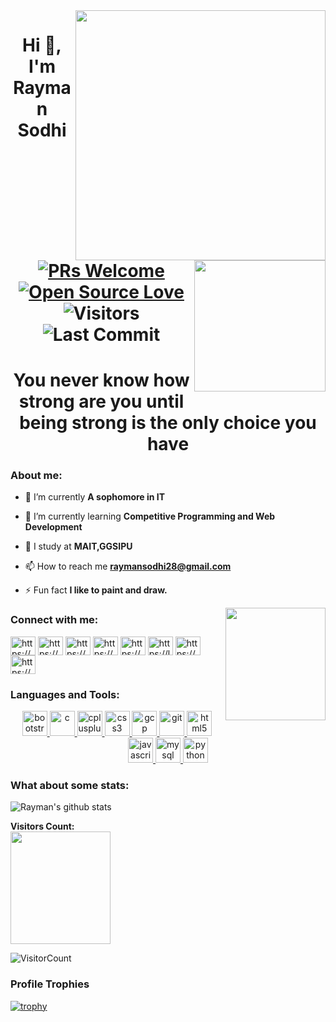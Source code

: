 <img align="right" alt="" width="400" src="">
<img align="right" src="https://raw.githubusercontent.com/akshitagupta15june/akshitagupta15june/master/200w.webp" width="210px" style="max-width:100%;">
<h1 align="center">Hi 👋, I'm Rayman Sodhi

[![PRs Welcome](https://img.shields.io/badge/PRs-welcome-brightgreen.svg?style=flat&logo=github)](https://github.com/Rayman-Sodhi)
[![Open Source Love](https://badges.frapsoft.com/os/v2/open-source.svg?v=103)](https://github.com/Rayman-Sodhi)
<img alt="Visitors" src="https://komarev.com/ghpvc/?username=Rayman-Sodhi&style=flat&labelColor=black&logo=github&label=PROFILE+VIEWS&color=29bf12"/>
<img alt="Last Commit" src="https://img.shields.io/github/last-commit/Rayman-Sodhi/Rayman-Sodhi?logo=markdown&label=LAST+UPDATE&color=29bf12&style=flat">
</h1>
<h1 align="center">You never know how strong are you until being strong is the only choice you have</h1>


<h3 align="left">About me:</h3>

- 🔭 I’m currently **A sophomore in IT**

- 🌱 I’m currently learning **Competitive Programming and Web Development**

- 👯 I study at **MAIT,GGSIPU**

- 📫 How to reach me **raymansodhi28@gmail.com**

- ⚡ Fun fact **I like to paint and draw.**

<img align="right" height="180" width="160" src="https://github.com/akshitagupta15june/akshitagupta15june/raw/master/meditation.gif" style="max-width:100%;">

<h3 align="left">Connect with me:</h3>
<p align="left">
<a href="https://www.linkedin.com/in/rayman-kour-sodhi-997b651a3/" target="blank"><img align="center" src="https://cdn.jsdelivr.net/npm/simple-icons@3.0.1/icons/linkedin.svg" alt="https://www.linkedin.com/in/rayman-kour-sodhi-997b651a3/" height="30" width="40" /></a>
<a href="https://fb.com/raymankour.sodhi" target="blank"><img align="center" src="https://cdn.jsdelivr.net/npm/simple-icons@3.0.1/icons/facebook.svg" alt="https://www.facebook.com/raymankour.sodhi" height="30" width="40" /></a>
<a href="https://instagram.com/rayman_sodhi_/" target="blank"><img align="center" src="https://cdn.jsdelivr.net/npm/simple-icons@3.0.1/icons/instagram.svg" alt="https://www.instagram.com/rayman_sodhi_/" height="30" width="40" /></a>
<a href="https://www.codechef.com/users/rayman_123" target="blank"><img align="center" src="https://cdn.jsdelivr.net/npm/simple-icons@3.1.0/icons/codechef.svg" alt="https://www.codechef.com/users/rayman_123" height="30" width="40" /></a>
<a href="https://www.hackerrank.com/https:/qaursodhi" target="blank"><img align="center" src="https://cdn.jsdelivr.net/npm/simple-icons@3.0.1/icons/hackerrank.svg" alt="https://www.hackerrank.com/qaursodhi" height="30" width="40" /></a>
<a href="https://www.leetcode.com/raymansodhi/" target="blank"><img align="center" src="https://cdn.jsdelivr.net/npm/simple-icons@3.0.1/icons/leetcode.svg" alt="https://leetcode.com/raymansodhi/" height="30" width="40" /></a>
<a href="https://www.hackerearth.com/@raymansodhi28" target="blank"><img align="center" src="https://cdn.jsdelivr.net/npm/simple-icons@3.0.1/icons/hackerearth.svg" alt="https://www.hackerearth.com/@raymansodhi28" height="30" width="40" /></a>
<a href="https://auth.geeksforgeeks.org/user/rayman-kour-sodhi-997b651a3/" target="blank"><img align="center" src="https://cdn.jsdelivr.net/npm/simple-icons@3.0.1/icons/geeksforgeeks.svg" alt="https://www.linkedin.com/in/rayman-kour-sodhi-997b651a3/" height="30" width="40" /></a>
</p>

<h3 align="left">Languages and Tools:</h3>
<p align="center"> <a href="https://getbootstrap.com" target="_blank"> <img src="https://devicons.github.io/devicon/devicon.git/icons/bootstrap/bootstrap-plain.svg" alt="bootstrap" width="40" height="40"/> </a> <a href="https://www.cprogramming.com/" target="_blank"> <img src="https://devicons.github.io/devicon/devicon.git/icons/c/c-original.svg" alt="c" width="40" height="40"/> </a> <a href="https://www.w3schools.com/cpp/" target="_blank"> <img src="https://devicons.github.io/devicon/devicon.git/icons/cplusplus/cplusplus-original.svg" alt="cplusplus" width="40" height="40"/> </a> <a href="https://www.w3schools.com/css/" target="_blank"> <img src="https://devicons.github.io/devicon/devicon.git/icons/css3/css3-original-wordmark.svg" alt="css3" width="40" height="40"/> </a> <a href="https://cloud.google.com" target="_blank"> <img src="https://www.vectorlogo.zone/logos/google_cloud/google_cloud-icon.svg" alt="gcp" width="40" height="40"/> </a> <a href="https://git-scm.com/" target="_blank"> <img src="https://www.vectorlogo.zone/logos/git-scm/git-scm-icon.svg" alt="git" width="40" height="40"/> </a> <a href="https://www.w3.org/html/" target="_blank"> <img src="https://devicons.github.io/devicon/devicon.git/icons/html5/html5-original-wordmark.svg" alt="html5" width="40" height="40"/> </a> <a href="https://developer.mozilla.org/en-US/docs/Web/JavaScript" target="_blank"> <img src="https://devicons.github.io/devicon/devicon.git/icons/javascript/javascript-original.svg" alt="javascript" width="40" height="40"/> </a> <a href="https://www.mysql.com/" target="_blank"> <img src="https://devicons.github.io/devicon/devicon.git/icons/mysql/mysql-original-wordmark.svg" alt="mysql" width="40" height="40"/> </a> <a href="https://www.python.org" target="_blank"> <img src="https://devicons.github.io/devicon/devicon.git/icons/python/python-original.svg" alt="python" width="40" height="40"/> </a> </p>

  <h3 align="left">What about some stats:</h3>
  
![Rayman's github stats](https://github-readme-stats.vercel.app/api?username=Rayman-Sodhi&bg_color=30,e96443,904e95&title_color=fff&text_color=fff)

**Visitors Count:**  
<img align="center" height="180" width="160" src="https://github.com/akshitagupta15june/akshitagupta15june/raw/master/dance.gif" style="max-width:100%;">

![VisitorCount](https://profile-counter.glitch.me/{syedareehaquasar}/count.svg)
### Profile Trophies

[![trophy](https://github-profile-trophy.vercel.app/?username=Rayman-Sodhi)](https://github.com/ryo-ma/github-profile-trophy)

